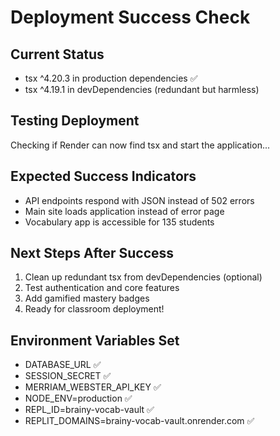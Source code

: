 # Deployment Success Check

## Current Status
- tsx ^4.20.3 in production dependencies ✅
- tsx ^4.19.1 in devDependencies (redundant but harmless)

## Testing Deployment
Checking if Render can now find tsx and start the application...

## Expected Success Indicators
- API endpoints respond with JSON instead of 502 errors
- Main site loads application instead of error page
- Vocabulary app is accessible for 135 students

## Next Steps After Success
1. Clean up redundant tsx from devDependencies (optional)
2. Test authentication and core features
3. Add gamified mastery badges
4. Ready for classroom deployment!

## Environment Variables Set
- DATABASE_URL ✅
- SESSION_SECRET ✅
- MERRIAM_WEBSTER_API_KEY ✅
- NODE_ENV=production ✅
- REPL_ID=brainy-vocab-vault ✅
- REPLIT_DOMAINS=brainy-vocab-vault.onrender.com ✅